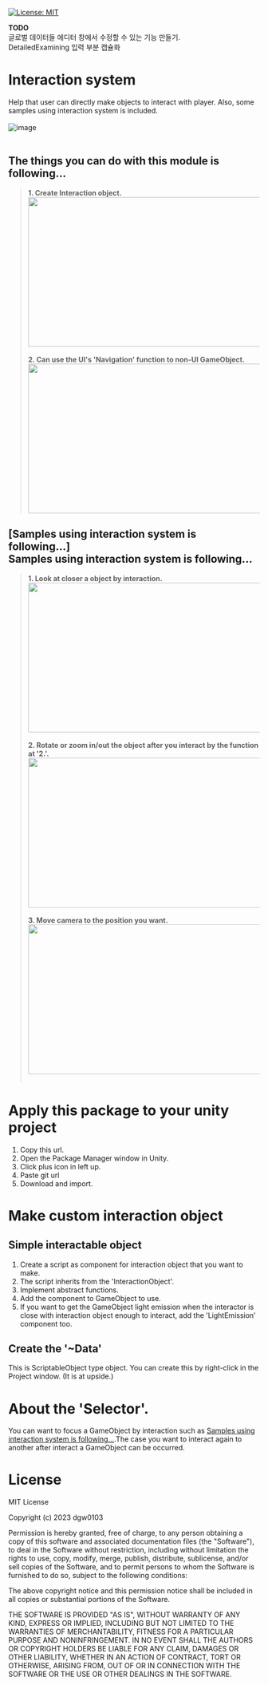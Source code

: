 [![License: MIT](https://img.shields.io/badge/License-MIT-green.svg)](https://opensource.org/licenses/MIT)

<b>TODO</b>
<br>글로벌 데이터들 에디터 창에서 수정할 수 있는 기능 만들기.
<br>DetailedExamining 입력 부분 캡슐화

# Interaction system
Help that user can directly make objects to interact with player. Also, some samples using interaction system is included.<br><br>
![image](https://github.com/dgw0103/InteractionSystem/assets/68366554/8abe997a-3efd-46a5-ad00-ce9ad5bc6000)<br><br>

## The things you can do with this module is following...<br>
><b>1. Create Interaction object.</b><br>
<img src="https://github.com/dgw0103/InteractionSystem/assets/68366554/dba2dbc0-3790-4242-8c86-b34d4c0b0232" width="485" height="300"/><br><br>
><b>2. Can use the UI's 'Navigation' function to non-UI GameObject.</b><br>
<img src="https://github.com/dgw0103/InteractionSystem/assets/68366554/b0e33ac7-a8ab-4dbc-abf2-66e2fa0e5907" width="485" height="300"/><br>

## [Samples using interaction system is following...]<br>Samples using interaction system is following...<br>
><b>1. Look at closer a object by interaction.</b><br>
<img src="https://github.com/dgw0103/InteractionSystem/assets/68366554/a36b3258-d57c-465d-ac7a-5b4c742909dc" width="485" height="300"/><br><br>
><b>2. Rotate or zoom in/out the object after you interact by the function at '2.'.</b><br>
<img src="https://github.com/dgw0103/InteractionSystem/assets/68366554/1b4cc7d5-f753-4175-a2b6-6f50ad7bce9d" width="485" height="300"/><br><br>
><b>3. Move camera to the position you want.</b><br>
<img src="https://github.com/dgw0103/InteractionSystem/assets/68366554/f04bbfca-d136-4a6e-8cf4-770435b78476" width="485" height="300"/><br><br>

# Apply this package to your unity project
1. Copy this url.
2. Open the Package Manager window in Unity.
3. Click plus icon in left up.
4. Paste git url
5. Download and import.

# Make custom interaction object
## Simple interactable object
1. Create a script as component for interaction object that you want to make.
2. The script inherits from the 'InteractionObject'.
3. Implement abstract functions.
4. Add the component to GameObject to use.
5. If you want to get the GameObject light emission when the interactor is close with interaction object enough to interact, add the 'LightEmission' component too.

## Create the '~Data'
This is ScriptableObject type object. You can create this by right-click in the Project window. (It is at upside.)

# About the 'Selector'.
You can want to focus a GameObject by interaction such as [Samples using interaction system is following...](#samples-using-interaction-system-is-following...).The case you want to interact again to another after interact a GameObject can be occurred.

# License
MIT License

Copyright (c) 2023 dgw0103

Permission is hereby granted, free of charge, to any person obtaining a copy
of this software and associated documentation files (the "Software"), to deal
in the Software without restriction, including without limitation the rights
to use, copy, modify, merge, publish, distribute, sublicense, and/or sell
copies of the Software, and to permit persons to whom the Software is
furnished to do so, subject to the following conditions:

The above copyright notice and this permission notice shall be included in all
copies or substantial portions of the Software.

THE SOFTWARE IS PROVIDED "AS IS", WITHOUT WARRANTY OF ANY KIND, EXPRESS OR
IMPLIED, INCLUDING BUT NOT LIMITED TO THE WARRANTIES OF MERCHANTABILITY,
FITNESS FOR A PARTICULAR PURPOSE AND NONINFRINGEMENT. IN NO EVENT SHALL THE
AUTHORS OR COPYRIGHT HOLDERS BE LIABLE FOR ANY CLAIM, DAMAGES OR OTHER
LIABILITY, WHETHER IN AN ACTION OF CONTRACT, TORT OR OTHERWISE, ARISING FROM,
OUT OF OR IN CONNECTION WITH THE SOFTWARE OR THE USE OR OTHER DEALINGS IN THE
SOFTWARE.
